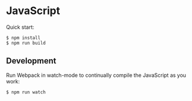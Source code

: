 # JavaScript

Quick start:

```
$ npm install
$ npm run build
````

## Development

Run Webpack in watch-mode to continually compile the JavaScript as you work:

```
$ npm run watch
```
